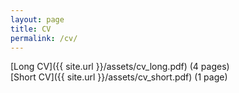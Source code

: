 ```yaml
---
layout: page
title: CV
permalink: /cv/
---
```


[Long CV]({{ site.url }}/assets/cv_long.pdf) (4 pages)  
[Short CV]({{ site.url }}/assets/cv_short.pdf) (1 page)  